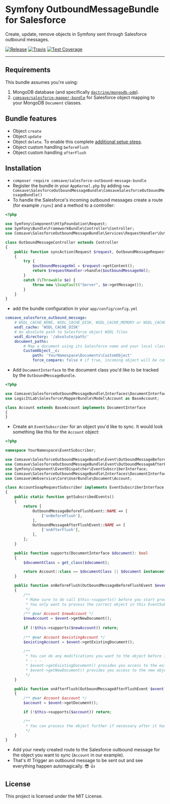 # Symfony OutboundMessageBundle for Salesforce

Create, update, remove objects in Symfony sent through Salesforce outbound messages. 

[![Release](https://img.shields.io/github/v/release/comsave/salesforce-outbound-message-bundle)](https://github.com/comsave/salesforce-outbound-message-bundle/releases)
[![Travis](https://img.shields.io/travis/comsave/salesforce-outbound-message-bundle)](https://travis-ci.org/comsave/salesforce-outbound-message-bundle)
[![Test Coverage](https://img.shields.io/codeclimate/coverage/comsave/salesforce-outbound-message-bundle)](https://codeclimate.com/github/comsave/salesforce-outbound-message-bundle)

---

## Requirements

This bundle assumes you're using:

1) MongoDB database (and specifically [`doctrine/mongodb-odm`](https://github.com/doctrine/mongodb-odm)).
2) [`comsave/salesforce-mapper-bundle`](https://github.com/comsave/salesforce-mapper-bundle) for Salesforce object mapping to your MongoDB `Document` classes.

## Bundle features

* Object `create`
* Object `update`
* Object `delete`. To enable this complete [additional setup steps](README-setup-removal.md).
* Object custom handling `beforeFlush`
* Object custom handling `afterFlush`

## Installation

* ```composer require comsave/salesforce-outbound-message-bundle``` 
* Register the bundle in your `AppKernel.php` by adding 
```new Comsave\SalesforceOutboundMessageBundle\ComsaveSalesforceOutboundMessageBundle() ```
* To handle the Salesforce's incoming outbound messages create a route (for example `/sync`) and a method to a controller: 
```php
<?php

use Symfony\Component\HttpFoundation\Request;
use Symfony\Bundle\FrameworkBundle\Controller\Controller;
use Comsave\SalesforceOutboundMessageBundle\Services\RequestHandler\OutboundMessageRequestHandler;

class OutboundMessageController extends Controller
{
    public function syncAction(Request $request, OutboundMessageRequestHandler $requestHandler)
    {
        try {
            $outboundMessageXml = $request->getContent();
            return $requestHandler->handle($outboundMessageXml);
        }
        catch (\Throwable $e) {
            throw new \SoapFault("Server", $e->getMessage());
        }
    }
}
```
* add the bundle configuration in your `app/config/config.yml`
```yaml
comsave_salesforce_outbound_message:
    # WSDL_CACHE_NONE, WSDL_CACHE_DISK, WSDL_CACHE_MEMORY or WSDL_CACHE_BOTH
    wsdl_cache: 'WSDL_CACHE_DISK'                     
    # An absolute path to Salesforce object WSDL files
    wsdl_directory: '/absolute/path/' 
    document_paths:
        # Map a document using its Salesforce name and your local class 
        CustomObject__c:              
            path: 'YourNamespace\Documents\CustomObject'
            force_compare: false # if true, incoming object will be compared to existing ones in the database; will continue sync only if not equal
```
* Add `DocumentInterface` to the document class you'd like to be tracked by the `OutboundMessageBundle`.
```php
<?php

use Comsave\SalesforceOutboundMessageBundle\Interfaces\DocumentInterface;
use LogicItLab\Salesforce\MapperBundle\Model\Account as BaseAccount;

class Account extends BaseAccount implements DocumentInterface
{
}
```
* Create an `EventSubscriber` for an object you'd like to sync. It would look something like this for the `Account` object:
```php
<?php

namespace YourNamespace\EventSubscriber;

use Comsave\SalesforceOutboundMessageBundle\Event\OutboundMessageBeforeFlushEvent;
use Comsave\SalesforceOutboundMessageBundle\Event\OutboundMessageAfterFlushEvent;
use Symfony\Component\EventDispatcher\EventSubscriberInterface;
use Comsave\SalesforceOutboundMessageBundle\Interfaces\DocumentInterface; 
use Comsave\Webservice\Core\UserBundle\Document\Account;

class AccountSoapRequestSubscriber implements EventSubscriberInterface
{
    public static function getSubscribedEvents()
    {
        return [
            OutboundMessageBeforeFlushEvent::NAME => [
                ['onBeforeFlush'],
            ],
            OutboundMessageAfterFlushEvent::NAME => [
                ['onAfterFlush'],
            ],
        ];
    }

    public function supports(DocumentInterface $document): bool
    {
        $documentClass = get_class($document);

        return Account::class == $documentClass || $document instanceof Account;
    }

    public function onBeforeFlush(OutboundMessageBeforeFlushEvent $event)
    {
        /**
         * Make sure to do call $this->supports() before you start processing the object
         * You only want to process the correct object in this EventSubscriber (which is Account in this case)
         */
        /** @var Account $newAccount */
        $newAccount = $event->getNewDocument();
        
        if (!$this->supports($newAccount)) return; 
    
        /** @var Account $existingAccount */
        $existingAccount = $event->getExistingDocument();
        
        /**
         * You can do any modifications you want to the object before it get's saved (flushed) to the database.
         * - - -
         * $event->getExistingDocument() provides you access to the existing object (if it exists) 
         * $event->getNewDocument() provides you access to the new object delivered by the outbound message. This is the object that will be merged over the existing one (if any) and saved to the database. In most of the cases you only need to use this one.
         */
    }

    public function onAfterFlush(OutboundMessageAfterFlushEvent $event)
    {
        /** @var Account $account */
        $account = $event->getDocument();

        if (!$this->supports($account)) return; 

        /**
         * You can process the object further if necessary after it has been saved (flushed) to the database.
         */
    }
}
```
* Add your newly created route to the Salesforce outbound message for the object you want to sync (`Account` in our example).
* That's it! Trigger an outbound message to be sent out and see everything happen automagically. 😎 👍

## License

This project is licensed under the MIT License.

